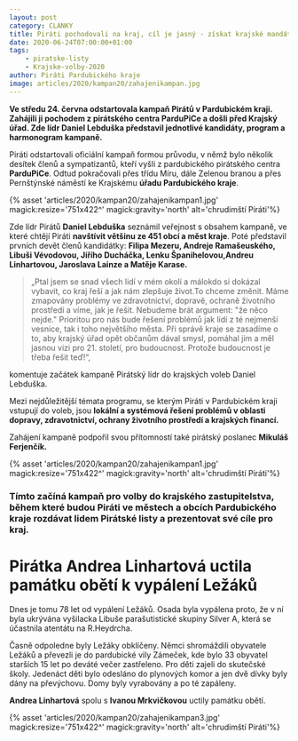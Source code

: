 ```yaml
---
layout: post
category: CLANKY
title: Piráti pochodovali na kraj, cíl je jasný - získat krajské mandáty.
date: 2020-06-24T07:00:00+01:00
tags: 
    - piratske-listy
    - Krajske-volby-2020
author: Piráti Pardubického kraje
image: articles/2020/kampan20/zahajenikampan.jpg
---
```


**Ve středu 24. června odstartovala kampaň Pirátů v Pardubickém kraji. Zahájili ji pochodem z pirátského centra ParduPiCe a došli před Krajský úřad. Zde lídr Daniel Lebduška představil jednotlivé kandidáty, program a harmonogram kampaně.**

Piráti odstartovali oficiální kampaň formou průvodu, v němž bylo několik desítek členů a sympatizantů, kteří vyšli z pardubického pirátského centra **ParduPiCe**. Odtud pokračovali přes třídu Míru, dále Zelenou branou a přes Pernštýnské náměstí ke Krajskému **úřadu Pardubického kraje**.


{% asset 'articles/2020/kampan20/zahajenikampan1.jpg' magick:resize='751x422^' magick:gravity='north' alt='chrudimští Piráti'%}


Zde lídr Pirátů **Daniel Lebduška** seznámil veřejnost s obsahem kampaně, ve které chtějí Piráti **navštívit většinu ze 451 obcí a měst kraje**. Poté představil prvních devět členů kandidátky: **Filipa Mezeru, Andreje Ramašeuského, Libuši Vévodovou, Jiřího Ducháčka, Lenku Španihelovou,Andreu Linhartovou, Jaroslava Lainze a Matěje Karase.**

> „Ptal jsem se snad všech lidí v mém okolí a málokdo si dokázal vybavit, co kraj řeší a jak nám zlepšuje život.To chceme změnit. Máme zmapovány problémy ve zdravotnictví, dopravě, ochraně životního prostředí a víme, jak je řešit. Nebudeme brát argument: "že něco nejde." Prioritou pro nás bude řešení problémů jak lidí z té nejmenší vesnice, tak i toho největšího města. Při správě kraje se zasadíme o to, aby krajský úřad opět občanům dával smysl, pomáhal jim a měl jasnou vizi pro 21. století, pro budoucnost.
Protože budoucnost je třeba řešit teď!“,

komentuje začátek kampaně Pirátský lídr do krajských voleb Daniel Lebduška.



Mezi nejdůležitější témata programu, se kterým Piráti v Pardubickém kraji vstupují do voleb, jsou **lokální a systémová řešení problémů v oblasti dopravy, zdravotnictví, ochrany životního prostředí a krajských financí.**

Zahájení kampaně podpořil svou přítomností také pirátský poslanec **Mikuláš Ferjenčík.**


{% asset 'articles/2020/kampan20/zahajenikampan1.jpg' magick:resize='751x422^' magick:gravity='north' alt='chrudimští Piráti'%}


### Tímto začíná kampaň pro volby do krajského zastupitelstva, během které budou Piráti ve městech a obcích Pardubického kraje rozdávat lidem Pirátské listy a prezentovat své cíle pro kraj.

# Pirátka Andrea Linhartová uctila památku obětí k vypálení Ležáků

Dnes je tomu 78 let od vypálení Ležáků.
Osada byla vypálena proto, že v ní byla ukrývána vyšilacka Libuše parašutistické skupiny Silver A, která se účastnila atentátu na R.Heydrcha.

Časně odpoledne byly Ležáky obklíčeny. Němci shromáždili obyvatele Ležáků a převezli je do pardubické vily Zámeček, kde bylo 33 obyvatel starších 15 let po deváté večer zastřeleno. Pro děti zajeli do skutečské školy. Jedenáct děti bylo odesláno do plynových komor a jen dvě dívky byly dány na převýchovu.
Domy byly vyrabovány a po té zapáleny.

**Andrea Linhartová** spolu s **Ivanou Mrkvičkovou** uctily památku obětí.

{% asset 'articles/2020/kampan20/zahajenikampan3.jpg' magick:resize='751x422^' magick:gravity='north' alt='chrudimští Piráti'%}


